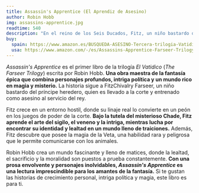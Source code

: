 ```yaml
---
title: Assassin's Apprentice (El Aprendiz de Asesino)
author: Robin Hobb
img: assassins-apprentice.jpg
readtime: 540
description: "En el reino de los Seis Ducados, Fitz, un niño bastardo de la realeza, es entrenado como asesino al servicio de la corona. Mientras lucha por encontrar su lugar en un mundo lleno de intrigas políticas, magia y peligros, Fitz debe aprender a dominar sus habilidades y sobrevivir en una corte llena de traiciones."
buy:
  spain: https://www.amazon.es/BUSQUEDA-ASESINO-Tercera-trilogia-Vatidico/dp/B00CLA8Q9Y/ref=tmm_pap_swatch_0?_encoding=UTF8&dib_tag=se&dib=eyJ2IjoiMSJ9.3RQW9YFHHTxy1icKxVTBucO4NYAb4GuX1omOBqcUxDdeHHRen3CDf7Rgj9o6qskK3gI5Rx7amRtw6FXeEUvTOASchcImAu6YI5F6uynef2c.p7SSbcfvpIiD0M44qiY7Xi_x0xQpxHJAdpDhq7Cjl64&qid=1741000014&sr=8-2
  usa: https://www.amazon.com/-/es/Assassins-Apprentice-Farseer-Trilogy-Robin/dp/0593722825/ref=tmm_pap_swatch_0?_encoding=UTF8&dib_tag=se&dib=eyJ2IjoiMSJ9.KPtCYK5ikAxmkrPXUQ86qyYWEGyRYB0bYwMcrKyc3TgK-erq6vYWt850qivVAig6efOLiB-sSDpVGtmWcp0eJqJ9B3XfKPGF0zCDUnJHCXmdnwxsRu6eNfEbbQDzTgEZIY5Zio-P90vty4fL0MVhAQiGtde4xkfGqOSTtLTR7IBi14yXNVEzdL-CI2jIMANXNLCIlpcOpnfJr37jMx5qbHpcO6kbAZQ_lovge1UK_N8.jx8EfxoZpU_ud1q0V0GjisGq-Jy7AmTtmBFM2Z6GxI0&qid=1740999941&sr=1-1
---
```


_Assassin's Apprentice_ es el primer libro de la trilogía _El Vatidico_ (_The Farseer Trilogy_) escrita por Robin Hobb. **Una obra maestra de la fantasía épica que combina personajes profundos, intriga política y un mundo rico en magia y misterio.** La historia sigue a FitzChivalry Farseer, un niño bastardo del príncipe heredero, quien es llevado a la corte y entrenado como asesino al servicio del rey.

Fitz crece en un entorno hostil, donde su linaje real lo convierte en un peón en los juegos de poder de la corte. **Bajo la tutela del misterioso Chade, Fitz aprende el arte del sigilo, el veneno y la intriga, mientras lucha por encontrar su identidad y lealtad en un mundo lleno de traiciones.** Además, Fitz descubre que posee la magia de la Veta, una habilidad rara y peligrosa que le permite comunicarse con los animales.

Robin Hobb crea un mundo fascinante y lleno de matices, donde la lealtad, el sacrificio y la moralidad son puestos a prueba constantemente. **Con una prosa envolvente y personajes inolvidables, _Assassin's Apprentice_ es una lectura imprescindible para los amantes de la fantasía.** Si te gustan las historias de crecimiento personal, intriga política y magia, este libro es para ti.
